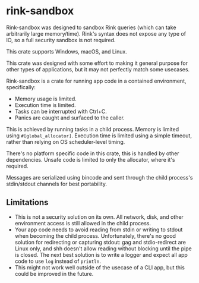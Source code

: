 # rink-sandbox

Rink-sandbox was designed to sandbox Rink queries (which can take
arbitrarily large memory/time). Rink's syntax does not expose any type
of IO, so a full security sandbox is not required.

This crate supports Windows, macOS, and Linux.

This crate was designed with some effort to making it general purpose
for other types of applications, but it may not perfectly match some
usecases.

Rink-sandbox is a crate for running app code in a contained environment, specifically:

- Memory usage is limited.
- Execution time is limited.
- Tasks can be interrupted with Ctrl+C.
- Panics are caught and surfaced to the caller.

This is achieved by running tasks in a child process. Memory is limited
using `#[global_allocator]`. Execution time is limited using a simple
timeout, rather than relying on OS scheduler-level timing.

There's no platform specific code in this crate, this is handled by
other dependencies. Unsafe code is limited to only the allocator, where
it's required.

Messages are serialized using bincode and sent through the child
process's stdin/stdout channels for best portability.

## Limitations

- This is not a security solution on its own. All network, disk, and
  other environment access is still allowed in the child process.
- Your app code needs to avoid reading from stdin or writing to stdout
  when becoming the child process. Unfortunately, there's no good
  solution for redirecting or capturing stdout: gag and stdio-redirect
  are Linux only, and shh doesn't allow reading without blocking until
  the pipe is closed. The next best solution is to write a logger and
  expect all app code to use `log` instead of `println`.
- This might not work well outside of the usecase of a CLI app, but this
  could be improved in the future.
